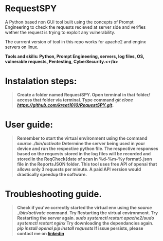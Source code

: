 # RequestSPY
<p>A Python based non GUI tool built using the concepts of Prompt Engineering to check the requests recieved at server side and verifies wether the request is trying to exploit any vulnerability.</p>
<p>The currrent version of tool in this repo works for apache2 and enginx servers on linux.</p>
<b>Tools and skills: Python, Prompt  Engineering, servers, log files, OS, vulnerable requests, Pentesting, CyberSecurity.<+/b>

# Instalation steps:
> Create a folder named RequestSPY.
> Open terminal in that folder/ access that folder via terminal.
> Type command <i>git clone https://github.com/kreet1010/RequestSPY.git</i>.

# User guide:
> Remember to start the virtual environment using the command <i>source ./bin/activate</i>
> Determine the server being used in your device and run the respective python file.
> The respective responses based on the requests stored in the log files will be recorded and stored in the ReqCheck{date of scan in %d-%m-%y format}.json file in the ReportsJSON folder.
> This tool uses free API of openai that allows only 3 requests per minute. A paid API version would drastically speedup the software.

# Troubleshooting guide.
> Check if you've correctly started the virtual env using the <i>source ./bin/activate</i> command. Try Restarting the virtual environment.
> Try Restarting the server again. <i>sudo systemctl restart apache2</i>/<i>sudo systemctl restart nginx</i>
> Try downloading the dependancies again.
<i>pip install openai</i>
<i>pip install requests</i>
> If issue persists, please contact me on <a href="www.linkedin.com/in/kreet-rout-a404121ba">linkedin</a>
